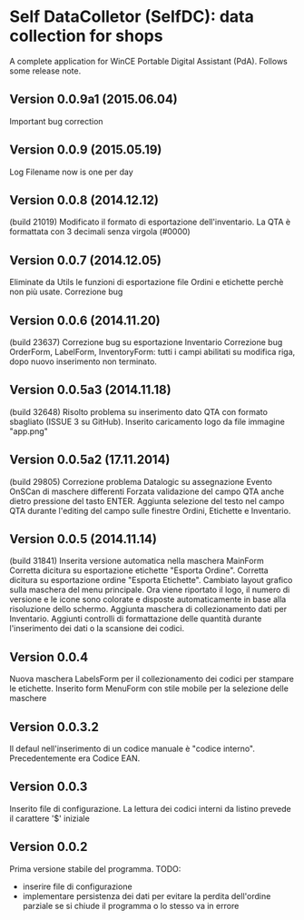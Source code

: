 # Self DataColletor (SelfDC): data collection for shops
A complete application for WinCE Portable Digital Assistant (PdA).
Follows some release note.

## Version 0.0.9a1 (2015.06.04)
Important bug correction

## Version 0.0.9 (2015.05.19)
Log Filename now is one per day

## Version 0.0.8 (2014.12.12)
(build 21019)
Modificato il formato di esportazione dell'inventario. La QTA è formattata con 3 decimali senza virgola (#0000)


## Version 0.0.7 (2014.12.05)
Eliminate da Utils le funzioni di esportazione file Ordini e etichette perchè non più usate.
Correzione bug


## Version 0.0.6 (2014.11.20)
(build 23637)
Correzione bug su esportazione Inventario
Correzione bug OrderForm, LabelForm, InventoryForm: tutti i campi abilitati su modifica riga, dopo nuovo inserimento non terminato.

## Version 0.0.5a3 (2014.11.18)
(build 32648)
Risolto problema su inserimento dato QTA con formato sbagliato (ISSUE 3 su GitHub).
Inserito caricamento logo da file immagine "app.png"

## Version 0.0.5a2 (17.11.2014)
(build 29805)
Correzione problema Datalogic su assegnazione Evento OnSCan di maschere differenti
Forzata validazione del campo QTA anche dietro pressione del tasto ENTER.
Aggiunta selezione del testo nel campo QTA durante l'editing del campo sulle finestre Ordini, Etichette e Inventario.

## Version 0.0.5 (2014.11.14)
(build 31841)
Inserita versione automatica nella maschera MainForm
Corretta dicitura su esportazione etichette "Esporta Ordine".
Corretta dicitura su esportazione ordine "Esporta Etichette".
Cambiato layout grafico sulla maschera del menu principale. Ora viene riportato il logo, il numero di versione e le icone sono colorate e disposte automaticamente in base alla risoluzione dello schermo.
Aggiunta maschera di collezionamento dati per Inventario.
Aggiunti controlli di formattazione delle quantità durante l'inserimento dei dati o la scansione dei codici.

## Version 0.0.4
Nuova maschera LabelsForm per il collezionamento dei codici per stampare le etichette.
Inserito form MenuForm con stile mobile per la selezione delle maschere

## Version 0.0.3.2
Il defaul nell'inserimento di un codice manuale è "codice interno". Precedentemente era Codice EAN.


## Version 0.0.3
Inserito file di configurazione. La lettura dei codici interni da listino prevede il carattere '$' iniziale


## Version 0.0.2
Prima versione stabile del programma.
TODO: 
 - inserire file di configurazione
 - implementare persistenza dei dati per evitare la perdita dell'ordine 
   parziale se si chiude il programma o lo stesso va in errore

